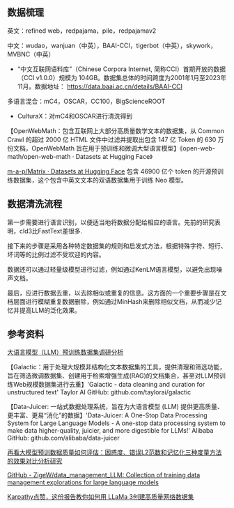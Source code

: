 
## 数据梳理

英文：refined web，redpajama，pile，redpajamav2

中文：wudao，wanjuan（中英），BAAI-CCI，tigerbot（中英），skywork，MVBNC（中英）

- “中文互联网语料库”（Chinese Corpora Internet, 简称CCI）首期开放的数据（CCI v1.0.0）规模为 104GB。数据集总体的时间跨度为2001年1月至2023年11月。数据地址： https://data.baai.ac.cn/details/BAAI-CCI

多语言混合：mC4，OSCAR，CC100，BigScienceROOT
- CulturaX：对mC4和OSCAR进行清洗得到

【OpenWebMath：包含互联网上大部分高质量数学文本的数据集，从 Common Crawl 的超过 2000 亿 HTML 文件中过滤并提取出包含 147 亿 Token 的 630 万份文档，OpenWebMath 旨在用于预训练和微调大型语言模型】《open-web-math/open-web-math · Datasets at Hugging Face》

[m-a-p/Matrix · Datasets at Hugging Face](https://huggingface.co/datasets/m-a-p/Matrix) 包含 46900 亿个 token 的开源预训练数据集，这个包含中英文文本的双语数据集用于训练 Neo 模型。

## 数据清洗流程

第一步需要进行语言识别，以便适当地将数据分配给相应的语言。先前的研究表明，cld3比FastText差很多.

接下来的步骤是采用各种特定数据集的规则和启发式方法，根据特殊字符、短行、坏词等的比例过滤不受欢迎的内容。

数据还可以通过轻量级模型进行过滤，例如通过KenLM语言模型，以避免出现噪声文档。

最后，应进行数据去重，以去除相似或重复的信息。这方面的一个重要步骤是在文档层面进行模糊重复数据删除，例如通过MinHash来删除相似文档，从而减少记忆并提高LLM的泛化效果。

## 参考资料

[大语言模型（LLM）预训练数据集调研分析](https://mp.weixin.qq.com/s/CoZkPnxsB6Ay3RCJ8nl5BQ?forceh5=1)

【Galactic：用于处理大规模非结构化文本数据集的工具，提供清理和筛选功能，旨在筛选微调数据集、创建用于检索增强生成(RAG)的文档集合，甚至对LLM预训练Web规模数据集进行去重】'Galactic - data cleaning and curation for unstructured text' Taylor AI GitHub: github.com/taylorai/galactic

【Data-Juicer: 一站式数据处理系统，旨在为大语言模型 (LLM) 提供更高质量、更丰富、更易“消化”的数据】'Data-Juicer: A One-Stop Data Processing System for Large Language Models - A one-stop data processing system to make data higher-quality, juicier, and more digestible for LLMs!' Alibaba GitHub: github.com/alibaba/data-juicer

[再看大模型预训数据质量如何评估：困惑度、错误L2范数和记忆化三种度量方法的效果对比分析研究](https://mp.weixin.qq.com/s/d7fxiScyBIhyKYBi5wPgfw)

[GitHub - ZigeW/data\_management\_LLM: Collection of training data management explorations for large language models](https://github.com/ZigeW/data_management_LLM)

[Karpathy点赞，这份报告教你如何用 LLaMa 3创建高质量网络数据集](https://mp.weixin.qq.com/s/luZGMG1RRUT4X_ckt8hsCQ)







